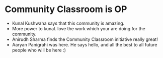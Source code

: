 # Community Classroom is OP

- Kunal Kushwaha says that this community is amazing.
- More power to kunal. love the work which your are doing for the community.
- Anirudh Sharma finds the Community Classroom initiative really great!
- Aaryan Panigrahi was here. He says hello, and all the best to all future people who will be here :)

